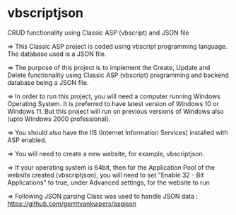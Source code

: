 # vbscriptjson
CRUD functionality using Classic ASP (vbscript) and JSON file

=> This Classic ASP project is coded using vbscript programming language. The database used is a JSON file.

=> The purpose of this project is to implement the Create, Update and Delete functionality using Classic ASP (vbscript) programming and backend database being a JSON file.

=> In order to run this project, you will need a computer running Windows Operating System. It is preferred to have latest version of Windows 10 or Windows 11. But this project will run on previous versions of Windows also (upto Windows 2000 professional).

=> You should also have the IIS (Internet Information Services) installed with ASP enabled.

=> You will need to create a new website, for example, vbscriptjson.

=> If your operating system is 64bit, then for the Application Pool of the website created (vbscriptjson), you will need to set "Enable 32 - Bit Applications" to true, under Advanced settings, for the website to run

=> Following JSON parsing Class was used to handle JSON data : https://github.com/gerritvankuipers/aspjson
